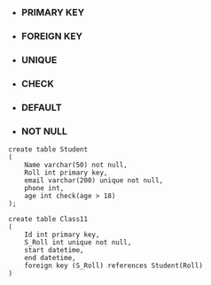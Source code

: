 - ### PRIMARY KEY
- ### FOREIGN KEY
- ### UNIQUE
- ### CHECK
- ### DEFAULT
- ### NOT NULL
```mysql
create table Student
(
	Name varchar(50) not null,
	Roll int primary key,
	email varchar(200) unique not null,
	phone int,
	age int check(age > 18)
);

create table Class11
(
	Id int primary key,
	S_Roll int unique not null,
	start datetime,
	end datetime,
	foreign key (S_Roll) references Student(Roll)
)
```
